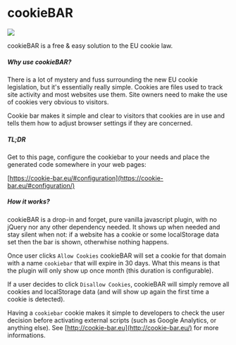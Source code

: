 cookieBAR
=============
[![](https://data.jsdelivr.com/v1/package/npm/cookie-bar/badge)](https://www.jsdelivr.com/package/npm/cookie-bar)

cookieBAR is a free & easy solution to the EU cookie law.

##### Why use cookieBAR?

There is a lot of mystery and fuss surrounding the new EU cookie legislation, but it's essentially really simple. Cookies are files used to track site activity and most websites use them. Site owners need to make the use of cookies very obvious to visitors.

Cookie bar makes it simple and clear to visitors that cookies are in use and tells them how to adjust browser settings if they are concerned.

##### TL;DR

Get to this page, configure the cookiebar to your needs and place the generated code somewhere in your web pages:

[https://cookie-bar.eu/#configuration](https://cookie-bar.eu/#configuration/)

##### How it works?

cookieBAR is a drop-in and forget, pure vanilla javascript plugin, with no jQuery nor any other dependency needed. It shows up when needed and stay silent when not: if a website has a cookie or some localStorage data set then the bar is shown, otherwhise nothing happens.

Once user clicks `Allow Cookies` cookieBAR will set a cookie for that domain with a name `cookiebar` that will expire in 30 days. What this means is that the plugin will only show up once month (this duration is configurable).

If a user decides to click `Disallow Cookies`, cookieBAR will simply remove all cookies and localStorage data (and will show up again the first time a cookie is detected).

Having a `cookiebar` cookie makes it simple to developers to check the user decision before activating external scripts (such as Google Analytics, or anything else). See [http://cookie-bar.eu](http://cookie-bar.eu/) for more informations.
